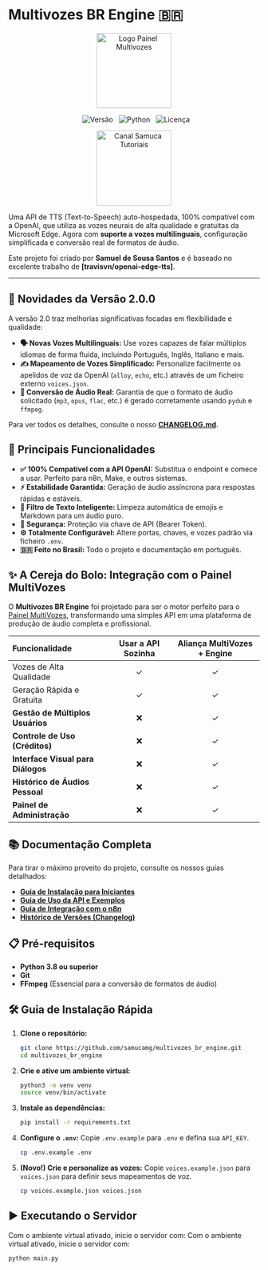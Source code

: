 # Multivozes BR Engine 🇧🇷

<p align="center">
  <a href="https://multivozes.com" target="_blank">
    <img src="https://multivozes.com/assets/images/Logo_Multivozes.png" alt="Logo Painel Multivozes" width="150"/>
  </a>
</p>

<p align="center">
  <img src="https://img.shields.io/badge/Versão-2.0.0_Multilingual-blue?style=for-the-badge" alt="Versão">
  <img src="https://img.shields.io/badge/Python-3.8+-green?style=for-the-badge&logo=python" alt="Python">
  <img src="https://img.shields.io/badge/Licença-MIT-green?style=for-the-badge" alt="Licença">
</p>

<p align="center">
  <a href="https://www.youtube.com/c/samucatutoriais" target="_blank">
    <img src="https://multivozes.com/assets/images/banner-youtube.png" alt="Canal Samuca Tutoriais" width="150"/>
  </a>
</p>

Uma API de TTS (Text-to-Speech) auto-hospedada, 100% compatível com a OpenAI, que utiliza as vozes neurais de alta qualidade e gratuitas da Microsoft Edge. Agora com **suporte a vozes multilinguais**, configuração simplificada e conversão real de formatos de áudio.

Este projeto foi criado por **Samuel de Sousa Santos** e é baseado no excelente trabalho de **[travisvn/openai-edge-tts]**.

---

## 🌟 Novidades da Versão 2.0.0

A versão 2.0 traz melhorias significativas focadas em flexibilidade e qualidade:

* **🗣️ Novas Vozes Multilinguais:** Use vozes capazes de falar múltiplos idiomas de forma fluida, incluindo Português, Inglês, Italiano e mais.
* **✍️ Mapeamento de Vozes Simplificado:** Personalize facilmente os apelidos de voz da OpenAI (`alloy`, `echo`, etc.) através de um ficheiro externo `voices.json`.
* **🎵 Conversão de Áudio Real:** Garantia de que o formato de áudio solicitado (`mp3`, `opus`, `flac`, etc.) é gerado corretamente usando `pydub` e `ffmpeg`.

Para ver todos os detalhes, consulte o nosso [**CHANGELOG.md**](CHANGELOG.md).

## 🚀 Principais Funcionalidades

* **✅ 100% Compatível com a API OpenAI:** Substitua o endpoint e comece a usar. Perfeito para n8n, Make, e outros sistemas.
* **⚡ Estabilidade Garantida:** Geração de áudio assíncrona para respostas rápidas e estáveis.
* **🧠 Filtro de Texto Inteligente:** Limpeza automática de emojis e Markdown para um áudio puro.
* **🔐 Segurança:** Proteção via chave de API (Bearer Token).
* **⚙️ Totalmente Configurável:** Altere portas, chaves, e vozes padrão via ficheiro `.env`.
* **🇧🇷 Feito no Brasil:** Todo o projeto e documentação em português.

## ✨ A Cereja do Bolo: Integração com o Painel MultiVozes

O **Multivozes BR Engine** foi projetado para ser o motor perfeito para o [Painel MultiVozes](https://multivozes.com/), transformando uma simples API em uma plataforma de produção de áudio completa e profissional.

| Funcionalidade | Usar a API Sozinha | Aliança MultiVozes + Engine |
| :--- | :---: | :---: |
| Vozes de Alta Qualidade | ✓ | ✓ |
| Geração Rápida e Gratuita | ✓ | ✓ |
| **Gestão de Múltiplos Usuários** | ❌ | ✓ |
| **Controle de Uso (Créditos)** | ❌ | ✓ |
| **Interface Visual para Diálogos**| ❌ | ✓ |
| **Histórico de Áudios Pessoal** | ❌ | ✓ |
| **Painel de Administração** | ❌ | ✓ |

## 📚 Documentação Completa

Para tirar o máximo proveito do projeto, consulte os nossos guias detalhados:

* [**Guia de Instalação para Iniciantes**](BEGINNERS_GUIDE.md)
* [**Guia de Uso da API e Exemplos**](API_USAGE_GUIDE.md)
* [**Guia de Integração com o n8n**](N8N-INTEGRATION.md)
* [**Histórico de Versões (Changelog)**](CHANGELOG.md)

## 📋 Pré-requisitos

* **Python 3.8 ou superior**
* **Git**
* **FFmpeg** (Essencial para a conversão de formatos de áudio)

## 🛠️ Guia de Instalação Rápida

1.  **Clone o repositório:**
    ```bash
    git clone https://github.com/samucamg/multivozes_br_engine.git
    cd multivozes_br_engine
    ```
2.  **Crie e ative um ambiente virtual:**
    ```bash
    python3 -m venv venv
    source venv/bin/activate
    ```
3.  **Instale as dependências:**
    ```bash
    pip install -r requirements.txt
    ```
4.  **Configure o `.env`:** Copie `.env.example` para `.env` e defina sua `API_KEY`.
    ```bash
    cp .env.example .env
    ```
5.  **(Novo!) Crie e personalize as vozes:** Copie `voices.example.json` para `voices.json` para definir seus mapeamentos de voz.
    ```bash
    cp voices.example.json voices.json
    ```

## ▶️ Executando o Servidor
  
Com o ambiente virtual ativado, inicie o servidor com:
Com o ambiente virtual ativado, inicie o servidor com:
```bash
python main.py

